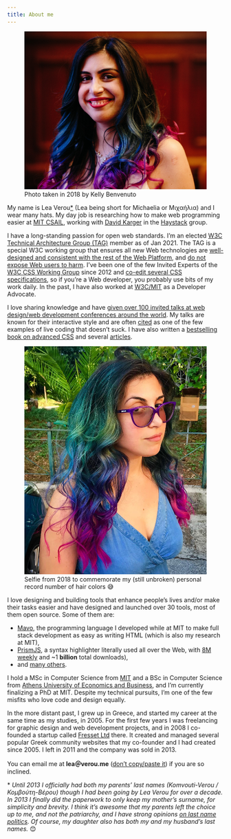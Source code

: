```yaml
---
title: About me
---
```


<figure class="right">
	<img src="images/smiling-medium.jpg" alt="">
	<figcaption>Photo taken in 2018 by Kelly Benvenuto</figcaption>
</figure>

My name is Lea Verou[*](#lastname-note) (Lea being short for Michaelia or Μιχαήλια) and I wear many hats.
My day job is researching how to make web programming easier at [MIT CSAIL](http://csail.mit.edu), working with [David Karger](https://en.wikipedia.org/wiki/David_Karger) in the [Haystack](http://haystack.csail.mit.edu/) group.

I have a long-standing passion for open web standards.
I’m an elected [W3C Technical Architecture Group (TAG)](https://www.w3.org/groups/other/tag) member as of Jan 2021.
The TAG is a special W3C working group that ensures all new Web technologies are [well-designed and consistent with the rest of the Web Platform](https://w3ctag.github.io/design-principles/), and [do not expose Web users to harm](https://w3ctag.github.io/ethical-web-principles/).
I’ve been one of the few Invited Experts of the [W3C CSS Working Group](http://www.w3.org/Style/CSS/members.en.php3) since 2012 and [co-edit several CSS specifications](https://lea.verou.me/publications/#specifications), so if you’re a Web developer, you probably use bits of my work daily.
In the past, I have also worked at [W3C/MIT](http://w3.org) as a Developer Advocate.

I love sharing knowledge and have [given over 100 invited talks at web design/web development conferences around the world](http://lea.verou.me/speaking).
My talks are known for their interactive style and are often [cited](https://bradfrost.com/blog/post/on-speaking/#:~:text=demonstrate%20your%20points.-,Don%E2%80%99t%20live%20code,-%E2%80%93%20This%20applies%20to) as one of the few examples of live coding that doesn’t suck.
I have also written a [bestselling book on advanced CSS](http://www.amazon.com/CSS-Secrets-Lea-Verou/dp/1449372635?tag=leaverou-20) and several [articles](https://lea.verou.me/publications/#articles).

<figure class="left">
	<img src="images/rainbow-hair.jpg" alt="">
	<figcaption>Selfie from 2018 to commemorate my (still unbroken) personal record number of hair colors 😅</figcaption>
</figure>

I love designing and building tools that enhance people’s lives and/or make their tasks easier and have designed and launched over 30 tools, most of them open source.
Some of them are:
- [Mavo](https://mavo.io), the programming language I developed while at MIT to make full stack development as easy as writing HTML (which is also my research at MIT),
- [PrismJS](http://prismjs.com), a syntax highlighter literally used all over the Web, with [8M weekly](https://www.npmjs.com/package/prismjs) and ~1 **billion** total downloads),
- and [many others](http://github.com/leaverou).

I hold a MSc in Computer Science from [MIT](https://web.mit.edu/) and a BSc in Computer Science from [Athens University of Economics and Business](http://aueb.gr/), and I’m currently finalizing a PhD at MIT.
Despite my technical pursuits, I’m one of the few misfits who love code and design equally.

In the more distant past, I grew up in Greece, and started my career at the same time as my studies, in 2005. For the first few years I was freelancing for graphic design and web development projects, and in 2008 I co-founded a startup called [Fresset Ltd](http://www.fresset.gr) there. It created and managed several popular Greek community websites that my co-founder and I had created since 2005. I left in 2011 and the company was sold in 2013.

You can email me at **lea＠verou.me** ([don’t copy/paste it](/blog/2009/11/yet-another-email-hiding-technique/)) if you are so inclined.

<!--
I also have a CV! It’s just as infrequently updated as other CVs, but here it is if you want it:

<a href="http://lea.verou.me/view-cv.png "View my CV")](https://cv.verou.me/" class="call-to-action">http://lea.verou.me/view-cv.png "View my CV")](https://cv.verou.me/</a>
-->

&ast; _Until 2013 I officially had both my parents’ last names (Komvouti-Verou / Κομβούτη-Βέρου) though I had been going by Lea Verou for over a decade. In 2013 I finally did the paperwork to only keep my mother’s surname, for simplicity and brevity. I think it’s awesome that my parents left the choice up to me, and not the patriarchy, and I have strong opinions [on last name politics](https://pensieve.verou.me/post/40603145637/on-last-name-politics). Of course, my daughter also has both my and my husband’s last names._ 😊